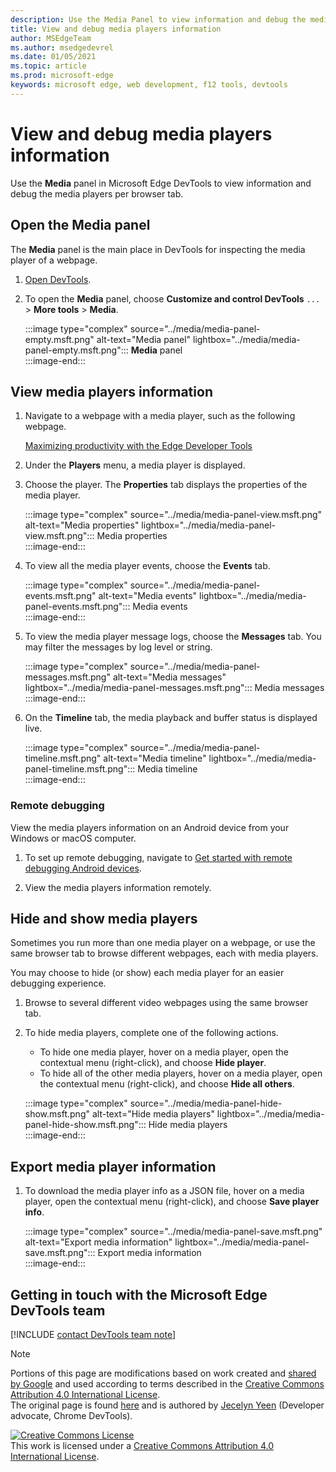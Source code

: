 ```yaml
---
description: Use the Media Panel to view information and debug the media players per browser tab.  
title: View and debug media players information
author: MSEdgeTeam
ms.author: msedgedevrel
ms.date: 01/05/2021
ms.topic: article
ms.prod: microsoft-edge
keywords: microsoft edge, web development, f12 tools, devtools
---
```


# View and debug media players information  

Use the **Media** panel in Microsoft Edge DevTools to view information and debug the media players per browser tab.  

## Open the Media panel  

The **Media** panel is the main place in DevTools for inspecting the media player of a webpage.

1.  [Open DevTools][DevtoolsGuideChromiumOpen].  
1.  To open the **Media** panel, choose **Customize and control DevTools** `...` > **More tools** > **Media**.  
    
    :::image type="complex" source="../media/media-panel-empty.msft.png" alt-text="Media panel" lightbox="../media/media-panel-empty.msft.png":::
       **Media** panel  
    :::image-end:::  
    
## View media players information  

1.  Navigate to a webpage with a media player, such as the following webpage.  
    
    [Maximizing productivity with the Edge Developer Tools][BingVideosSearchViewDetailMidE0BA14EC0E0D18C06C8DE0BA14EC0E0D18C06C8]  
    
1.  Under the **Players** menu, a media player is displayed.  
1.  Choose the player.  The **Properties** tab displays the properties of the media player.  
    
    :::image type="complex" source="../media/media-panel-view.msft.png" alt-text="Media properties" lightbox="../media/media-panel-view.msft.png":::
       Media properties  
    :::image-end:::  
    
1.  To view all the media player events, choose the **Events** tab.  
    
    :::image type="complex" source="../media/media-panel-events.msft.png" alt-text="Media events" lightbox="../media/media-panel-events.msft.png":::
       Media events  
    :::image-end:::  
    
1.  To view the media player message logs, choose the **Messages** tab.  You may filter the messages by log level or string.  
    
    :::image type="complex" source="../media/media-panel-messages.msft.png" alt-text="Media messages" lightbox="../media/media-panel-messages.msft.png":::
       Media messages  
    :::image-end:::  
    
1.  On the **Timeline** tab, the media playback and buffer status is displayed live.  
    
    :::image type="complex" source="../media/media-panel-timeline.msft.png" alt-text="Media timeline" lightbox="../media/media-panel-timeline.msft.png":::
       Media timeline  
    :::image-end:::  
    
### Remote debugging  

View the media players information on an Android device from your Windows or macOS computer.  

1.  To set up remote debugging, navigate to [Get started with remote debugging Android devices][DevtoolsGuideChromiumRemoteDebuggingIndex].  
1.  View the media players information remotely.  
    
    <!-- TODO: recreate image using an Android device -->  
    <!--  
    :::image type="complex" source="../media/media-panel-remote-debug.msft.png" alt-text="Remote debugging" lightbox="../media/media-panel-remote-debug.msft.png":::
       Remote debugging  
    :::image-end:::  
    -->  
    
## Hide and show media players  

Sometimes you run more than one media player on a webpage, or use the same browser tab to browse different webpages, each with media players.

You may choose to hide \(or show\) each media player for an easier debugging experience.  

1.  Browse to several different video webpages using the same browser tab.  
1.  To hide media players, complete one of the following actions.  
    *   To hide one media player, hover on a media player, open the contextual menu \(right-click\), and choose **Hide player**.  
    *   To hide all of the other media players, hover on a media player, open the contextual menu \(right-click\), and choose **Hide all others**.  
    
    :::image type="complex" source="../media/media-panel-hide-show.msft.png" alt-text="Hide media players" lightbox="../media/media-panel-hide-show.msft.png":::
       Hide media players  
    :::image-end:::  
    
## Export media player information  

1.  To download the media player info as a JSON file, hover on a media player, open the contextual menu \(right-click\), and choose **Save player info**.  
    
    :::image type="complex" source="../media/media-panel-save.msft.png" alt-text="Export media information" lightbox="../media/media-panel-save.msft.png":::
       Export media information  
    :::image-end:::  
    
## Getting in touch with the Microsoft Edge DevTools team  

[!INCLUDE [contact DevTools team note](../includes/contact-devtools-team-note.md)]  

<!-- links -->  

[DevtoolsGuideChromiumOpen]: ../open/index.md "Open Microsoft Edge (Chromium) DevTools | Microsoft Docs"  

[DevtoolsGuideChromiumRemoteDebuggingIndex]: ../remote-debugging/index.md "Get started with remote debugging Android devices | Microsoft Docs"  

[BingVideosSearchViewDetailMidE0BA14EC0E0D18C06C8DE0BA14EC0E0D18C06C8]: https://www.bing.com/videos/search?view=detail&mid=DE0BA14EC0E0D18C06C8DE0BA14EC0E0D18C06C8 "Maximizing Productivity with the Edge Developer Tools | Bing Video"  

> [!NOTE]
> Portions of this page are modifications based on work created and [shared by Google][GoogleSitePolicies] and used according to terms described in the [Creative Commons Attribution 4.0 International License][CCA4IL].  
> The original page is found [here](https://developers.google.com/web/tools/chrome-devtools/media-panel/index) and is authored by [Jecelyn Yeen][JecelynYeen] \(Developer advocate, Chrome DevTools\).  

[![Creative Commons License][CCby4Image]][CCA4IL]  
This work is licensed under a [Creative Commons Attribution 4.0 International License][CCA4IL].  

[CCA4IL]: https://creativecommons.org/licenses/by/4.0  
[CCby4Image]: https://i.creativecommons.org/l/by/4.0/88x31.png  
[GoogleSitePolicies]: https://developers.google.com/terms/site-policies  
[JecelynYeen]: https://developers.google.com/web/resources/contributors/jecelynyeen  


